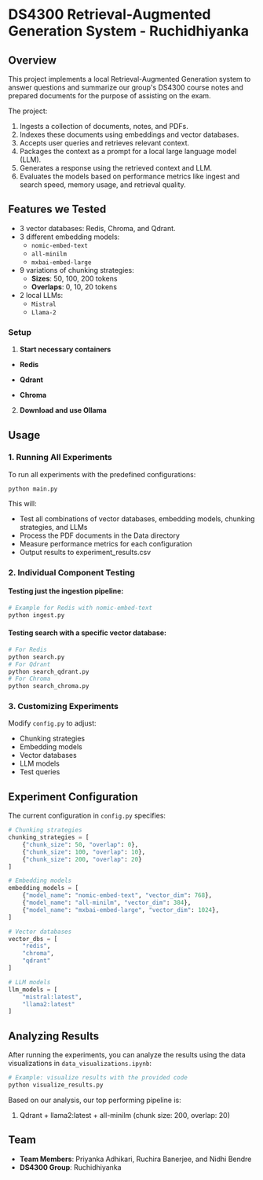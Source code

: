 # DS4300 Retrieval-Augmented Generation System - Ruchidhiyanka

## Overview
This project implements a local Retrieval-Augmented Generation system to answer questions and summarize our group's DS4300 course notes and prepared documents for the purpose of assisting on the exam. 

The project:
1. Ingests a collection of documents, notes, and PDFs.
2. Indexes these documents using embeddings and vector databases.
3. Accepts user queries and retrieves relevant context.
4. Packages the context as a prompt for a local large language model (LLM).
5. Generates a response using the retrieved context and LLM.
6. Evaluates the models based on performance metrics like ingest and search speed, memory usage, and retrieval quality.

## Features we Tested
- 3 vector databases: Redis, Chroma, and Qdrant.
- 3 different embedding models:
  - `nomic-embed-text`
  - `all-minilm`
  - `mxbai-embed-large`
- 9 variations of chunking strategies:
  - **Sizes**: 50, 100, 200 tokens
  - **Overlaps**: 0, 10, 20 tokens
- 2 local LLMs:
  - `Mistral`
  - `Llama-2`

### Setup

1. **Start necessary containers**
- **Redis**

- **Qdrant**

- **Chroma**

2. **Download and use Ollama**

## Usage
### 1. Running All Experiments
To run all experiments with the predefined configurations:
```
python main.py
```

This will:
- Test all combinations of vector databases, embedding models, chunking strategies, and LLMs
- Process the PDF documents in the Data directory
- Measure performance metrics for each configuration
- Output results to experiment_results.csv

### 2. Individual Component Testing
#### Testing just the ingestion pipeline:
```bash
# Example for Redis with nomic-embed-text
python ingest.py
```

#### Testing search with a specific vector database:
```bash
# For Redis
python search.py
# For Qdrant
python search_qdrant.py
# For Chroma
python search_chroma.py
```

### 3. Customizing Experiments
Modify `config.py` to adjust:
- Chunking strategies
- Embedding models
- Vector databases
- LLM models
- Test queries

## Experiment Configuration
The current configuration in `config.py` specifies:

```python
# Chunking strategies
chunking_strategies = [
    {"chunk_size": 50, "overlap": 0},
    {"chunk_size": 100, "overlap": 10},
    {"chunk_size": 200, "overlap": 20}
]

# Embedding models
embedding_models = [
    {"model_name": "nomic-embed-text", "vector_dim": 768},
    {"model_name": "all-minilm", "vector_dim": 384},
    {"model_name": "mxbai-embed-large", "vector_dim": 1024},
]

# Vector databases
vector_dbs = [
    "redis",
    "chroma",
    "qdrant"
]

# LLM models
llm_models = [
    "mistral:latest",
    "llama2:latest"
]
```

## Analyzing Results
After running the experiments, you can analyze the results using the data visualizations in `data_visualizations.ipynb`:

```bash
# Example: visualize results with the provided code
python visualize_results.py
```

Based on our analysis, our top performing pipeline is:
1. Qdrant + llama2:latest + all-minilm (chunk size: 200, overlap: 20)

## Team
- **Team Members**: Priyanka Adhikari, Ruchira Banerjee, and Nidhi Bendre
- **DS4300 Group**: Ruchidhiyanka

